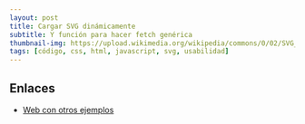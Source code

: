 ```yaml
---
layout: post
title: Cargar SVG dinámicamente
subtitle: Y función para hacer fetch genérica
thumbnail-img: https://upload.wikimedia.org/wikipedia/commons/0/02/SVG_logo.svg
tags: [código, css, html, javascript, svg, usabilidad]
---
```



## Enlaces

* [Web con otros ejemplos](https://www.sliderrevolution.com/resources/styling-radio-buttons/)